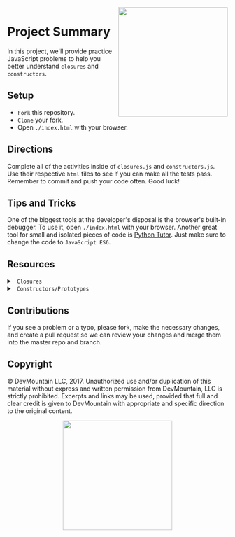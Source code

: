<img src="https://s3.amazonaws.com/devmountain/readme-logo.png" width="250" align="right">

# Project Summary

In this project, we'll provide practice JavaScript problems to help you better understand `closures` and `constructors`.

## Setup

* `Fork` this repository.
* `Clone` your fork.
* Open `./index.html` with your browser.

## Directions

Complete all of the activities inside of `closures.js` and `constructors.js`. Use their respective `html` files to see if you can make all the tests pass. Remember to commit and push your code often. Good luck!

## Tips and Tricks

One of the biggest tools at the developer's disposal is the browser's built-in debugger. To use it, open `./index.html` with your browser. Another great tool for small and isolated pieces of code is <a href="http://www.pythontutor.com/visualize.html#">Python Tutor</a>. Just make sure to change the code to `JavaScript ES6`.


## Resources

<details>

<summary> <code> Closures </code> </summary>

* [Closures - MDN](https://developer.mozilla.org/en-US/docs/Web/JavaScript/Closures)
* [3 Part Series - Closures vs. Classes/Constructors](https://medium.com/engineering-livestream/javascript-classes-vs-closures-cf6d6c1473f)

</details>

<details>

<summary> <code> Constructors/Prototypes </code> </summary>

* [Understanding Constructor Functions](https://www.w3schools.com/js/js_object_constructors.asp)
* [Prototype Basics](https://www.w3schools.com/js/js_object_prototypes.asp)
* [Prototype InDepth](https://developer.mozilla.org/en-US/docs/Web/JavaScript/Inheritance_and_the_prototype_chain)
* [Factory vs. Constructor vs. Class](https://medium.com/javascript-scene/javascript-factory-functions-vs-constructor-functions-vs-classes-2f22ceddf33e)

</details>

## Contributions

If you see a problem or a typo, please fork, make the necessary changes, and create a pull request so we can review your changes and merge them into the master repo and branch.

## Copyright

© DevMountain LLC, 2017. Unauthorized use and/or duplication of this material without express and written permission from DevMountain, LLC is strictly prohibited. Excerpts and links may be used, provided that full and clear credit is given to DevMountain with appropriate and specific direction to the original content.

<p align="center">
<img src="https://s3.amazonaws.com/devmountain/readme-logo.png" width="250">
</p>

